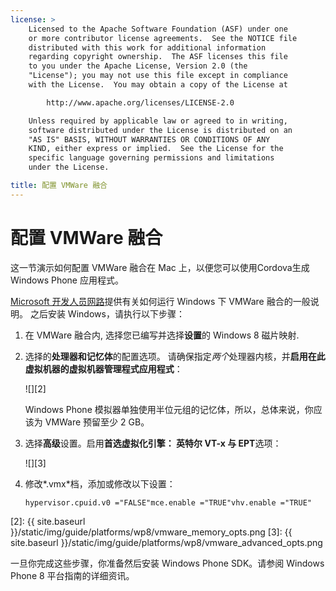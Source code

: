 ```yaml
---
license: >
    Licensed to the Apache Software Foundation (ASF) under one
    or more contributor license agreements.  See the NOTICE file
    distributed with this work for additional information
    regarding copyright ownership.  The ASF licenses this file
    to you under the Apache License, Version 2.0 (the
    "License"); you may not use this file except in compliance
    with the License.  You may obtain a copy of the License at

        http://www.apache.org/licenses/LICENSE-2.0

    Unless required by applicable law or agreed to in writing,
    software distributed under the License is distributed on an
    "AS IS" BASIS, WITHOUT WARRANTIES OR CONDITIONS OF ANY
    KIND, either express or implied.  See the License for the
    specific language governing permissions and limitations
    under the License.

title: 配置 VMWare 融合
---
```


# 配置 VMWare 融合

这一节演示如何配置 VMWare 融合在 Mac 上，以便您可以使用Cordova生成 Windows Phone 应用程式。

[Microsoft 开发人员网路][1]提供有关如何运行 Windows 下 VMWare 融合的一般说明。 之后安装 Windows，请执行以下步骤：

 [1]: http://msdn.microsoft.com/en-US/library/windows/apps/jj945426

1.  在 VMWare 融合内, 选择您已编写并选择**设置**的 Windows 8 磁片映射.

2.  选择的**处理器和记忆体**的配置选项。 请确保指定*两个*处理器内核，并**启用在此虚拟机器的虚拟机器管理程式应用程式**：
    
    ![][2]
    
    Windows Phone 模拟器单独使用半位元组的记忆体，所以，总体来说，你应该为 VMWare 预留至少 2 GB。

3.  选择**高级**设置。启用**首选虚拟化引擎： 英特尔 VT-x 与 EPT**选项：
    
    ![][3]

4.  修改*.vmx*档，添加或修改以下设置：
    
        hypervisor.cpuid.v0 ="FALSE"mce.enable ="TRUE"vhv.enable ="TRUE"
        

 [2]: {{ site.baseurl }}/static/img/guide/platforms/wp8/vmware_memory_opts.png
 [3]: {{ site.baseurl }}/static/img/guide/platforms/wp8/vmware_advanced_opts.png

一旦你完成这些步骤，你准备然后安装 Windows Phone SDK。请参阅 Windows Phone 8 平台指南的详细资讯。
